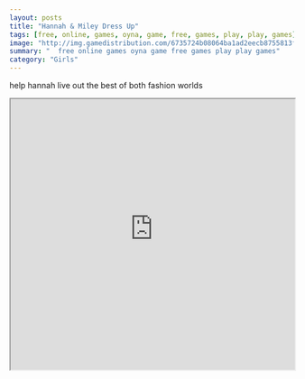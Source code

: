 ```yaml
---
layout: posts
title: "Hannah & Miley Dress Up"
tags: [free, online, games, oyna, game, free, games, play, play, games]
image: "http://img.gamedistribution.com/6735724b08064ba1ad2eecb8755813f9.jpg"
summary: "  free online games oyna game free games play play games"
category: "Girls"
---
```


help hannah live out the best of both fashion worlds

<iframe width="100%" height="480px;" src="http://flash.gamedistribution.com?game=6735724b08064ba1ad2eecb8755813f9"></iframe>